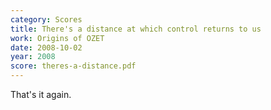 ```yaml
---
category: Scores
title: There's a distance at which control returns to us
work: Origins of OZET
date: 2008-10-02
year: 2008
score: theres-a-distance.pdf
---
```


That's it again.
